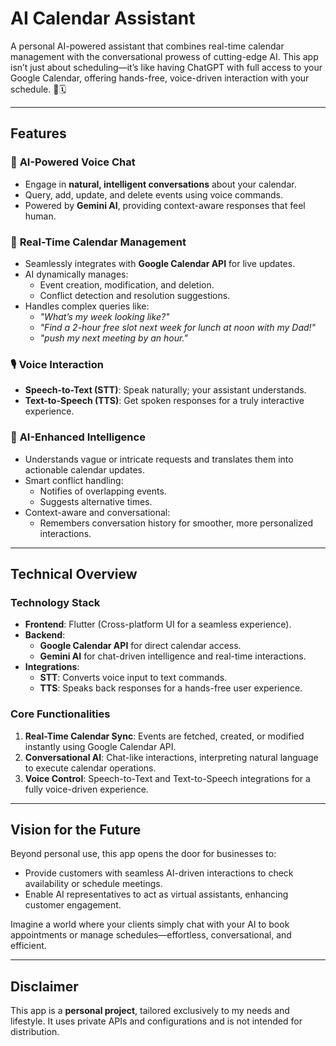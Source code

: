 # AI Calendar Assistant

A personal AI-powered assistant that combines real-time calendar management with the conversational prowess of cutting-edge AI. This app isn’t just about scheduling—it’s like having ChatGPT with full access to your Google Calendar, offering hands-free, voice-driven interaction with your schedule. 🚀🗓️

---

## Features

### 🌟 **AI-Powered Voice Chat**
- Engage in **natural, intelligent conversations** about your calendar.
- Query, add, update, and delete events using voice commands.
- Powered by **Gemini AI**, providing context-aware responses that feel human.

### 🔄 **Real-Time Calendar Management**
- Seamlessly integrates with **Google Calendar API** for live updates.
- AI dynamically manages:
  - Event creation, modification, and deletion.
  - Conflict detection and resolution suggestions.
- Handles complex queries like:
  - *"What’s my week looking like?"*
  - *"Find a 2-hour free slot next week for lunch at noon with my Dad!"*
  - *"push my next meeting by an hour."*

### 🎙️ **Voice Interaction**
- **Speech-to-Text (STT)**: Speak naturally; your assistant understands.
- **Text-to-Speech (TTS)**: Get spoken responses for a truly interactive experience.

### 🤖 **AI-Enhanced Intelligence**
- Understands vague or intricate requests and translates them into actionable calendar updates.
- Smart conflict handling:
  - Notifies of overlapping events.
  - Suggests alternative times.
- Context-aware and conversational:
  - Remembers conversation history for smoother, more personalized interactions.

---

## Technical Overview

### **Technology Stack**
- **Frontend**: Flutter (Cross-platform UI for a seamless experience).
- **Backend**:
  - **Google Calendar API** for direct calendar access.
  - **Gemini AI** for chat-driven intelligence and real-time interactions.
- **Integrations**:
  - **STT**: Converts voice input to text commands.
  - **TTS**: Speaks back responses for a hands-free user experience.

### **Core Functionalities**
1. **Real-Time Calendar Sync**: Events are fetched, created, or modified instantly using Google Calendar API.
2. **Conversational AI**: Chat-like interactions, interpreting natural language to execute calendar operations.
3. **Voice Control**: Speech-to-Text and Text-to-Speech integrations for a fully voice-driven experience.

---

## Vision for the Future

Beyond personal use, this app opens the door for businesses to:
- Provide customers with seamless AI-driven interactions to check availability or schedule meetings.
- Enable AI representatives to act as virtual assistants, enhancing customer engagement.

Imagine a world where your clients simply chat with your AI to book appointments or manage schedules—effortless, conversational, and efficient.

---

## Disclaimer

This app is a **personal project**, tailored exclusively to my needs and lifestyle. It uses private APIs and configurations and is not intended for distribution.
